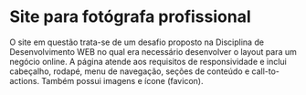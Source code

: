 # Site para fotógrafa profissional
O site em questão trata-se de um desafio proposto na Disciplina de Desenvolvimento WEB no qual era necessário desenvolver o layout para um negócio online. A página atende aos requisitos de responsividade e inclui cabeçalho, rodapé, menu de navegação, seções de conteúdo e call-to-actions. Também possui imagens e ícone (favicon).
